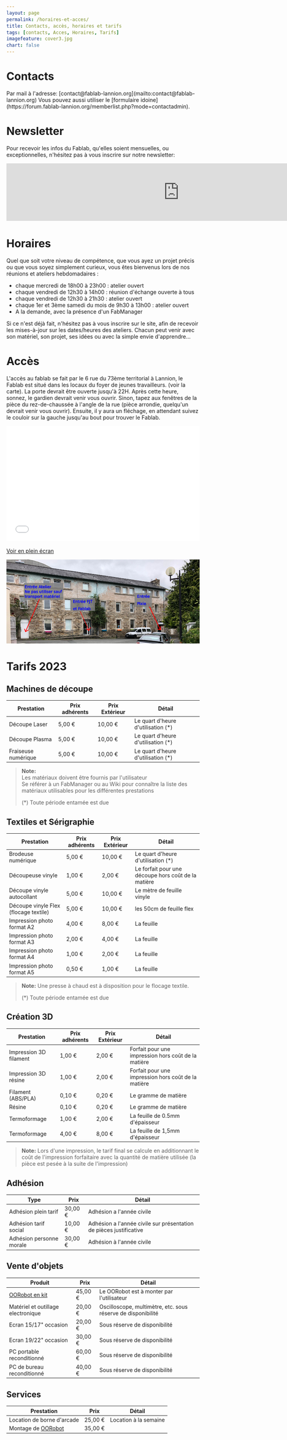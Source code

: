 ```yaml
---
layout: page
permalink: /horaires-et-acces/
title: Contacts, accès, horaires et tarifs
tags: [contacts, Acces, Horaires, Tarifs]
imagefeature: cover3.jpg
chart: false
---
```

Contacts
============

<a href="mailto:{{ site.owner.email }}">
    <span class="fa-stack fa-lg">
        <i class="fa fa-circle fa-stack-2x fa-inverse"></i>
        <i class="fa fa-envelope fa-stack-1x"></i>
    </span>
</a>
<a href="http://twitter.com/{{ site.owner.twitter }}">
    <span class="fa-stack fa-lg">
        <i class="fa fa-circle fa-stack-2x fa-inverse"></i>
        <i class="fa fa-twitter fa-stack-1x"></i>
    </span>
</a>
<a href="http://github.com/{{ site.owner.github }}">
    <span class="fa-stack fa-lg">
        <i class="fa fa-circle fa-stack-2x fa-inverse"></i>
        <i class="fa fa-github fa-stack-1x"></i>
    </span>
</a>
<a href="http://facebook.com/{{ site.owner.facebook }}">
    <span class="fa-stack fa-lg">
        <i class="fa fa-circle fa-stack-2x fa-inverse"></i>
        <i class="fa fa-facebook fa-stack-1x"></i>
    </span>
</a>
<a href="http://mastodon.social/{{ site.owner.mastodon }}">
    <span class="fa-stack fa-lg">
        <i class="fa fa-circle fa-stack-2x fa-inverse"></i>
        <i class="fa fa-facebook fa-stack-1x"></i>
    </span>
</a>
Par mail à l'adresse: [contact@fablab-lannion.org](mailto:contact@fablab-lannion.org)
Vous pouvez aussi utiliser le [formulaire idoine](https://forum.fablab-lannion.org/memberlist.php?mode=contactadmin).

Newsletter
==========

Pour recevoir les infos du Fablab, qu'elles soient mensuelles, ou exceptionnelles, n'hésitez pas à vous inscrire sur notre newsletter:

<div align='center'>
    <iframe class="mj-w-res-iframe" scrolling="no" marginheight="0"
            src="https://app.mailjet.com/widget/iframe/5Mcd/HnB"
            marginwidth="0" padding="0" margin="0"
            style="background-color: transparent; box-shadow: none; padding: 0px; width: 900px;" width="900"
            frameborder="0"></iframe>
    <script type="text/javascript" src="https://app.mailjet.com/statics/js/iframeResizer.min.js"></script>
</div>


Horaires
============

Quel que soit votre niveau de compétence, que vous ayez un projet précis ou que vous soyez simplement curieux, vous êtes bienvenus lors de nos réunions et ateliers hebdomadaires :

* chaque mercredi de 18h00 à 23h00 : atelier ouvert
* chaque vendredi de 12h30 à 14h00 : réunion d'échange ouverte à tous 
* chaque vendredi de 12h30 à 21h30 : atelier ouvert
* chaque 1er et 3ème samedi du mois de 9h30 à 13h00 : atelier ouvert 
* A la demande, avec la présence d'un FabManager

Si ce n'est déjà fait, n'hésitez pas à vous inscrire sur le site, afin de recevoir les mises-à-jour sur les dates/heures des ateliers. Chacun peut venir avec son matériel, son projet, ses idées ou avec la simple envie d'apprendre...

Accès
=============

L'accès au fablab se fait par le 6 rue du 73ème territorial à Lannion, le Fablab est situé dans les locaux du foyer de jeunes travailleurs. (voir la carte). La porte devrait être ouverte jusqu'à 22H. Après cette heure, sonnez, le gardien devrait venir vous ouvrir. Sinon, tapez aux fenêtres de la pièce du rez-de-chaussée à l'angle de la rue (pièce arrondie, quelqu'un devrait venir vous ouvrir).
Ensuite, il y aura un fléchage, en attendant suivez le couloir sur la gauche jusqu'au bout pour trouver le Fablab.

<iframe width="100%" height="300px" frameborder="0" allowfullscreen src="//umap.openstreetmap.fr/fr/map/fablab-lannion-73emeterritorial_646993?scaleControl=false&miniMap=false&scrollWheelZoom=true&zoomControl=true&allowEdit=false&moreControl=true&searchControl=null&tilelayersControl=null&embedControl=null&datalayersControl=true&onLoadPanel=undefined&captionBar=false#18/48.72911/-3.46157"></iframe><p><a href="//umap.openstreetmap.fr/fr/map/fablab-lannion-73emeterritorial_646993">Voir en plein écran</a></p>

![Accès au fablab depuis l'exterieur](images/FJT_Large.png)

Tarifs 2023
=============

## Machines de découpe			

|Prestation|Prix adhérents|Prix Extérieur|Détail|
|---------|---------|---------|---------|
|Découpe Laser|5,00 €|10,00 €|Le quart d'heure d'utilisation (*)|
|Découpe Plasma|5,00 €|10,00 €|Le quart d'heure d'utilisation (*)|
|Fraiseuse numérique|5,00 €|10,00 €|Le quart d'heure d'utilisation (*)|

> **Note:** 			
> Les matériaux doivent être fournis par l'utilisateur<br />
>  Se référer à un FabManager ou au Wiki pour connaître la liste des matériaux utilisables pour les différentes prestations	
> 
> (*) Toute période entamée est due			

## Textiles et Sérigraphie			

|Prestation|Prix adhérents|Prix Extérieur|Détail|
|---------|---------|---------|---------|
|Brodeuse numérique|5,00 €|10,00 €|Le quart d'heure d'utilisation (*)|
|Découpeuse vinyle|1,00 €|2,00 €|Le forfait pour une découpe hors coût de la matière|
|Découpe vinyle autocollant|5,00 €|10,00 €|Le mètre de feuille vinyle|
|Découpe vinyle Flex (flocage textile)|5,00 €|10,00 €|les 50cm de feuille flex|
|Impression photo format A2|4,00 €|8,00 €|La feuille|
|Impression photo format A3|2,00 €|4,00 €|La feuille|
|Impression photo format A4|1,00 €|2,00 €|La feuille|
|Impression photo format A5|0,50 €|1,00 €|La feuille|

> **Note:**	
> Une presse à chaud est à disposition pour le flocage textile.
> 
>(*) Toute période entamée est due			

## Création 3D

|Prestation|Prix adhérents|Prix Extérieur|Détail|
|---------|---------|---------|---------|
|Impression 3D filament|1,00 €|2,00 €|Forfait pour une impression hors coût de la matière|
|Impression 3D résine|1,00 €|2,00 €|Forfait pour une impression hors coût de la matière|
|Filament (ABS/PLA)|0,10 €|0,20 €|Le gramme de matière|
|Résine|0,10 €|0,20 €|Le gramme de matière|
|Termoformage|1,00 €|2,00 €|La feuille de 0.5mm d'épaisseur|
|Termoformage|4,00 €|8,00 €|La feuille de 1,5mm d'épaisseur|

> **Note:**
> Lors d'une impression, le tarif final se calcule en additionnant le coût de l'impression forfaitaire avec la quantité de matière utilisée (la pièce est pesée à la suite de l'impression)			
			
## Adhésion			

|Type|Prix|Détail|
|---------|---------|---------|
|Adhésion plein tarif|30,00 €|Adhésion a l'année civile|
|Adhésion tarif social|10,00 €|Adhésion a l'année civile sur présentation de pièces justificative|
|Adhésion personne morale|30,00 €|Adhésion à l'année civile|
	
## Vente d'objets			

|Produit|Prix|Détail|
|---------|---------|---------|
|[OORobot en kit](/oorobot)|45,00 €|Le OORobot est à monter par l'utilisateur|
|Matériel et outillage electronique|20,00 €|Oscilloscope, multimètre, etc.  sous réserve de disponibilité|
|Ecran 15/17" occasion|20,00 €|Sous réserve de disponibilité|
|Ecran 19/22" occasion|30,00 €|Sous réserve de disponibilité|
|PC portable reconditionné|60,00 €|Sous réserve de disponibilité|
|PC de bureau reconditionné|40,00 €|Sous réserve de disponibilité|
		
## Services			

|Prestation|Prix|Détail|
|---------|---------|---------|
|Location de borne d'arcade|25,00 €|Location à la semaine|
|Montage de [OORobot](/oorobot)|35,00 €||
